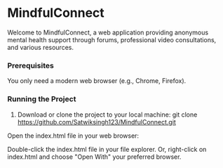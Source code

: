 # MindfulConnect
Welcome to MindfulConnect, a web application providing anonymous mental health support through forums, professional video consultations, and various resources.
### Prerequisites

You only need a modern web browser (e.g., Chrome, Firefox).

### Running the Project

1. Download or clone the project to your local machine:
git clone https://github.com/Satwiksingh123/MindfulConnect.git

Open the index.html file in your web browser:

Double-click the index.html file in your file explorer.
Or, right-click on index.html and choose "Open With" your preferred browser.
